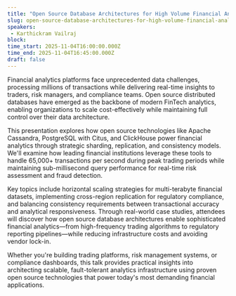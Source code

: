 ```yaml
---
title: "Open Source Database Architectures for High Volume Financial Analytics"
slug: open-source-database-architectures-for-high-volume-financial-analytics
speakers:
 - Karthickram Vailraj
block: 
time_start: 2025-11-04T16:00:00.000Z
time_end: 2025-11-04T16:45:00.000Z
draft: false
---
```


Financial analytics platforms face unprecedented data challenges, processing millions of transactions while delivering real-time insights to traders, risk managers, and compliance teams. Open source distributed databases have emerged as the backbone of modern FinTech analytics, enabling organizations to scale cost-effectively while maintaining full control over their data architecture.
 
This presentation explores how open source technologies like Apache Cassandra, PostgreSQL with Citus, and ClickHouse power financial analytics through strategic sharding, replication, and consistency models. We'll examine how leading financial institutions leverage these tools to handle 65,000+ transactions per second during peak trading periods while maintaining sub-millisecond query performance for real-time risk assessment and fraud detection.
 
Key topics include horizontal scaling strategies for multi-terabyte financial datasets, implementing cross-region replication for regulatory compliance, and balancing consistency requirements between transactional accuracy and analytical responsiveness. Through real-world case studies, attendees will discover how open source database architectures enable sophisticated financial analytics—from high-frequency trading algorithms to regulatory reporting pipelines—while reducing infrastructure costs and avoiding vendor lock-in.
 
Whether you're building trading platforms, risk management systems, or compliance dashboards, this talk provides practical insights into architecting scalable, fault-tolerant analytics infrastructure using proven open source technologies that power today's most demanding financial applications.